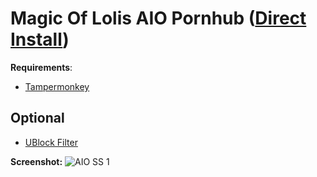 # Magic Of Lolis AIO Pornhub ([Direct Install](https://github.com/magicoflolis/Arnoodle/raw/master/MagicPH.user.js))

**Requirements**:

- [Tampermonkey](https://www.tampermonkey.net)

## Optional

- [UBlock Filter](https://github.com/magicoflolis/Arnoodle/raw/master/MagicPH-Filter.txt)

**Screenshot:**
![AIO SS 1]()

